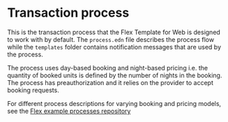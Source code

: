 # Transaction process

This is the transaction process that the Flex Template for Web is designed to work with by default.
The `process.edn` file describes the process flow while the `templates` folder contains notification
messages that are used by the process.

The process uses day-based booking and night-based pricing i.e. the quantity of booked units is
defined by the number of nights in the booking. The process has preauthorization and it relies on
the provider to accept booking requests.

For different process descriptions for varying booking and pricing models, see the
[Flex example processes repository](https://github.com/sharetribe/flex-example-processes)
